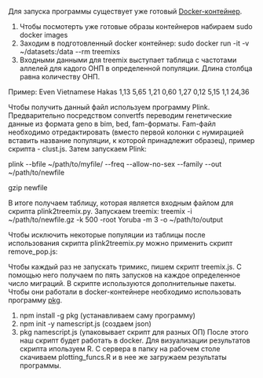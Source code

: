 Для запуска программы существует уже готовый [Docker-контейнер](https://gitlab.com/stasundr/nivkhi-geno-17/blob/master/Dockerfile).
 1. Чтобы посмотерть уже готовые образы контейнеров набираем sudo docker images
 2. Заходим в подготовленный docker контейнер: sudo docker run -it -v ~/datasets:/data --rm treemixs
 3. Входными данными для treemix выступает таблица с частотами аллелей для кадого ОНП в определенной популяции. Длина столбца равна количеству ОНП.

 Пример:
 Even Vietnamese Hakas
 1,13 5,65 1,21
 0,60 1,27 0,12
 5,15 1,1 24,36

  Чтобы получить данный файл используем программу Plink. Предварительно посредством convertfs переводим генетические данные из формата geno в bim, bed, fam-форматы. Fam-файл необходимо отредактировать (вместо первой колонки с нумирацией вставить название популяции, к которой принадлежит образец), пример скрипта - clust.js. Затем запускаем Plink:

  plink --bfile ~/path/to/myfile/ --freq  --allow-no-sex --family --out ~/path/to/newfile

  gzip newfile


В итоге получаем таблицу, которая является входным файлом для скрипта plink2treemix.py. 
Запускаем treemix: 
treemix -i ~/path/to/newfile.gz -k 500 -root Yoruba -m 3 -o ~/path/to/output


Чтобы исключить некоторые популяции из таблицы после использования скрипта plink2treemix.py можно применить скрипт remove_pop.js:

Чтобы каждый раз не запускать тримикс, пишем скрипт treemix.js. С помощью него получаем по пять запусков на каждое определенное число миграций. В скрипте используются дополнительные пакеты. Чтобы они работали в docker-контейнере необходимо использовать программу [pkg](https://github.com/zeit/pkg). 
1. npm install -g pkg (устанавливаем саму программу)
2. npm init -y namescript.js (создаем json)
3. pkg namescript.js (упаковывает скрипт для разных ОП)
После этого наш скрипт будет работать в docker.
Для визуализации результатов скрипта ипользуем R. С сервера в  папку на рабочем столе скачиваем plotting_funcs.R и в нее же загружаем результаты программы.
